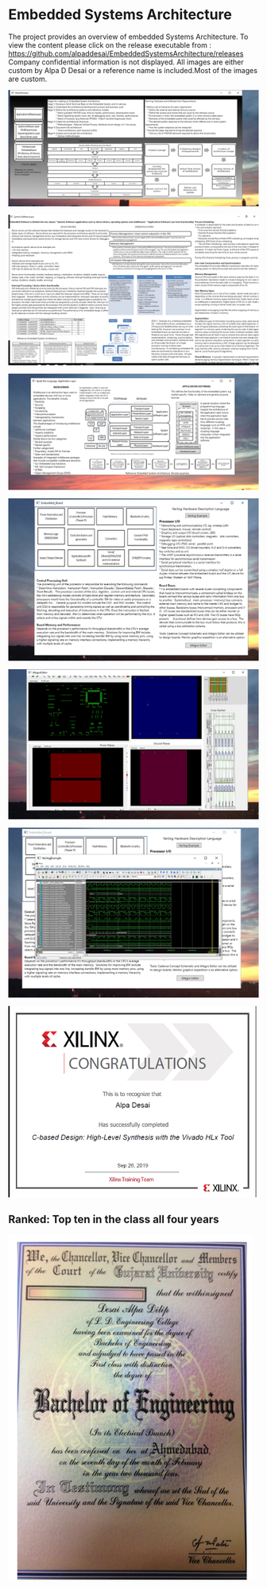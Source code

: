 # Embedded Systems Architecture

The project provides an overview of embedded Systems Architecture. To view the content please click on the release executable from : 
https://github.com/alpaddesai/EmbeddedSystemsArchitecture/releases  Company confidential information is not displayed. All images are either custom by Alpa D Desai or a reference name is included.Most of the images are custom. 


![image](MainWindowImage.png)

![image](SystemSoftwareLayer.png)

![image](ApplicationLayer.png)

![image](EmbeddedHardwareImage.png)

![image](AllegroEditorImage.png)

![image](VerilogImage.png)

![image](XilinxCertifications.png)

## Ranked: Top ten in the class all four years
![image](BachelorofEngineering_EE.png)
